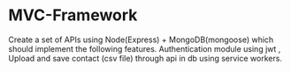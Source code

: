 # MVC-Framework
Create a set of APIs using Node(Express) + MongoDB(mongoose) which should implement the following features. Authentication module using jwt , Upload and save contact (csv file) through api in db using service workers.
